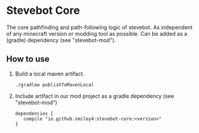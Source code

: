 # Stevebot Core

The core pathfinding and path-following logic of stevebot. As independent of any minecraft version or modding tool as possible. Can be added as a (gradle) dependency (see "stevebot-mod").

## How to use

1. Build a local maven artifact.

    ```
    ./gradlew publishToMavenLocal
    ```

2. Include artifact in our mod project as a gradle dependency (see "stevebot-mod")
 
    ```
   dependencies {
       compile "io.github.smiley4:stevebot-core:<version>"
   }
    ```


